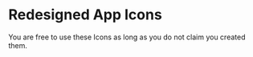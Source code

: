 # Redesigned App Icons

You are free to use these Icons as long as you do not claim you created them.
